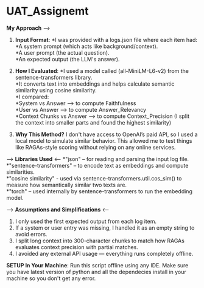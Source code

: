 # UAT_Assignemt
**My Approach** -->
1. **Input Format**:
*I was provided with a logs.json file where each item had:<br/>
  *A system prompt (which acts like background/context).<br/>
  *A user prompt (the actual question).<br/>
  *An expected output (the LLM's answer).<br/>

2. **How I Evaluated**:
*I used a model called (all-MiniLM-L6-v2) from the sentence-transformers library.<br/>
*It converts text into embeddings and helps calculate semantic similarity using cosine similarity.<br/>
    *I compared:<br/>
      *System vs Answer --> to compute Faithfulness<br/>
      *User vs Answer --> to compute Answer_Relevancy<br/>
      *Context Chunks vs Answer --> to compute Context_Precision (I split the context into smaller parts and found the highest similarity)<br/>

3. **Why This Method?**
I don't have access to OpenAI’s paid API, so I used a local model to simulate similar behavior. This allowed me to test things like RAGAs-style scoring without relying on any online services.

--> **Libraries Used** <--
*"json" – for reading and parsing the input log file.<br/>
*"sentence-transformers" – to encode text as embeddings and compute similarities.<br/>
*"cosine similarity" - used via sentence-transformers.util.cos_sim() to measure how semantically similar two texts are.<br/>
*"torch" – used internally by sentence-transformers to run the embedding model.<br/>

--> **Assumptions and Simplifications** <--
1. I only used the first expected output from each log item.<br/>
2. If a system or user entry was missing, I handled it as an empty string to avoid errors.<br/>
3. I split long context into 300-character chunks to match how RAGAs evaluates context precision with partial matches.<br/>
4. I avoided any external API usage — everything runs completely offline.<br/>





**SETUP In Your Machine**:
Run this script offline using any IDE. Make sure you have latest version of python and all the dependecies install in your machine so you don't get any error.
